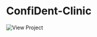 # ConfiDent-Clinic
![View Project](https://github.com/brendi96/ConfiDent-Clinic/assets/144172654/a57d98ea-1501-4ea2-9123-364874f7e88a)
